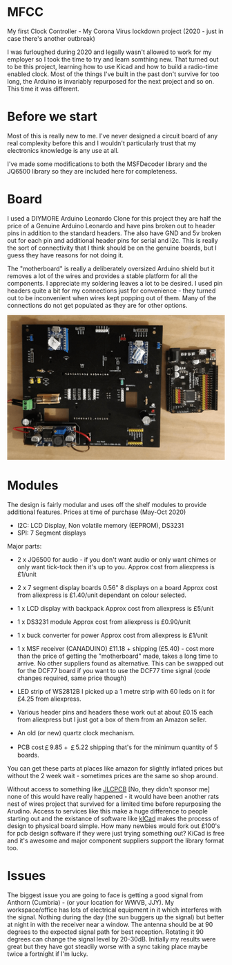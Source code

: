 # MFCC
My first Clock Controller - My Corona Virus lockdown project (2020 - just in case there's another outbreak)

I was furloughed during 2020 and legally wasn't allowed to work for my employer so I took the time to try and learn somthing new. That turned out to be this project, learning how to use Kicad and how to build a radio-time enabled clock. Most of the things I've built in the past don't survive for too long, the Arduino is invariably repurposed for the next project and so on. This time it was different.

# Before we start

Most of this is really new to me. I've never designed a circuit board of any real complexity before this and I wouldn't particularly trust that my electronics knowledge is any use at all.


I've made some modifications to both the MSFDecoder library and the JQ6500 library so they are included here for completeness.

# Board

I used a DIYMORE Arduino Leonardo Clone for this project they are half the price of a Genuine Arduino Leonardo and have pins broken out to header pins in addition to the standard headers. The also have GND and 5v broken out for each pin and additional header pins for serial and i2c. This is really the sort of connectivity that I think should be on the genuine boards, but I guess they have reasons for not doing it.

The "motherboard" is really a deliberately oversized Arduino shield but it removes a lot of the wires and provides a stable platform for all the components. I appreciate my soldering leaves a lot to be desired. I used pin headers quite a bit for my connections just for convenience - they turned out to be inconvenient when wires kept popping out of them. Many of the connections do not get populated as they are for other options.



![Image of boards](https://github.com/ScaredyCat/MFCC/blob/main/images/boards.png)

# Modules

The design is fairly modular and uses off the shelf modules to provide additional features. Prices at time of purchase (May-Oct 2020)

 - I2C:  LCD Display, Non volatile memory (EEPROM), DS3231
 - SPI:  7 Segment displays

 Major parts:

- 2 x JQ6500 for audio - if you don't want audio or only want chimes or only want tick-tock then it's up to you. Approx cost from aliexpress is £1/unit

- 2 x 7 segment display boards 0.56" 8 displays on a board Approx cost from aliexpress is £1.40/unit dependant on colour selected.

- 1 x LCD display with backpack Approx cost from aliexpress is £5/unit

- 1 x DS3231 module Approx cost from aliexpress is £0.90/unit

- 1 x buck converter for power Approx cost from aliexpress is £1/unit

- 1 x MSF receiver (CANADUINO) £11.18 + shipping (£5.40) - cost more than the price of getting the "motherboard" made, takes a long time to arrive. No other suppliers found as alternative. This can be swapped out for the DCF77 board if you want to use the DCF77 time signal (code changes required, same price
though)

- LED strip of WS2812B I picked up a 1 metre strip with 60 leds on it for £4.25 from aliexpress.

- Various header pins and headers these work out at about £0.15 each from aliexpress but I just got a box of them from an Amazon seller.

- An old (or new) quartz clock mechanism.

- PCB cost￡9.85 + ￡5.22 shipping that's for the minimum quantity of 5 boards.


You can get these parts at places like amazon for slightly inflated prices but without the 2 week wait - sometimes prices are the same so shop around.


Without access to something like [JLCPCB](https://jlcpcb.com/) [No, they didn't sponsor me] none of this would have really happened - it would have been another rats nest of wires project that survived for a limited time before repurposing the Arudino. Access to services like this make a huge difference to people starting out and the existance of software like [kICad](https://kicad-pcb.org/) makes the process of design to physical board simple. How many newbies would fork out £100's for pcb design software if they were just trying something out? KiCad is free and it's awesome and major component suppliers support the library format too.



# Issues

The biggest issue you are going to face is getting a good signal from Anthorn (Cumbria) - (or your location for WWVB, JJY). My workspace/office has lots of electrical equipment in it which interferes with the signal. Nothing during the day (the sun buggers up the signal) but better at night in with the receiver near a window. The antenna should be at 90 degrees to the expected signal path for best reception. Rotating it 90 degrees can change the signal level by 20-30dB. Initially my results were great but they have got steadily worse with a sync taking place maybe twice a fortnight if I'm lucky.

